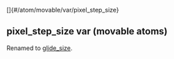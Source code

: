 []{#/atom/movable/var/pixel_step_size}    
## pixel_step_size var (movable atoms)    
Renamed to [glide_size](/ref/atom/movable/var/glide_size.md).  